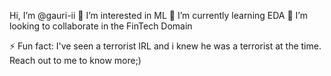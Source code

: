  Hi, I’m @gauri-ii
👀 I’m interested in ML
🌱 I’m currently learning EDA
 💞️ I’m looking to collaborate in the FinTech Domain


⚡ Fun fact: I've seen a terrorist IRL and i knew he was a terrorist at the time. Reach out to me to know more;)

<!---
gauri-ii/gauri-ii is a ✨ special ✨ repository because its `README.md` (this file) appears on your GitHub profile.
You can click the Preview link to take a look at your changes.
--->
